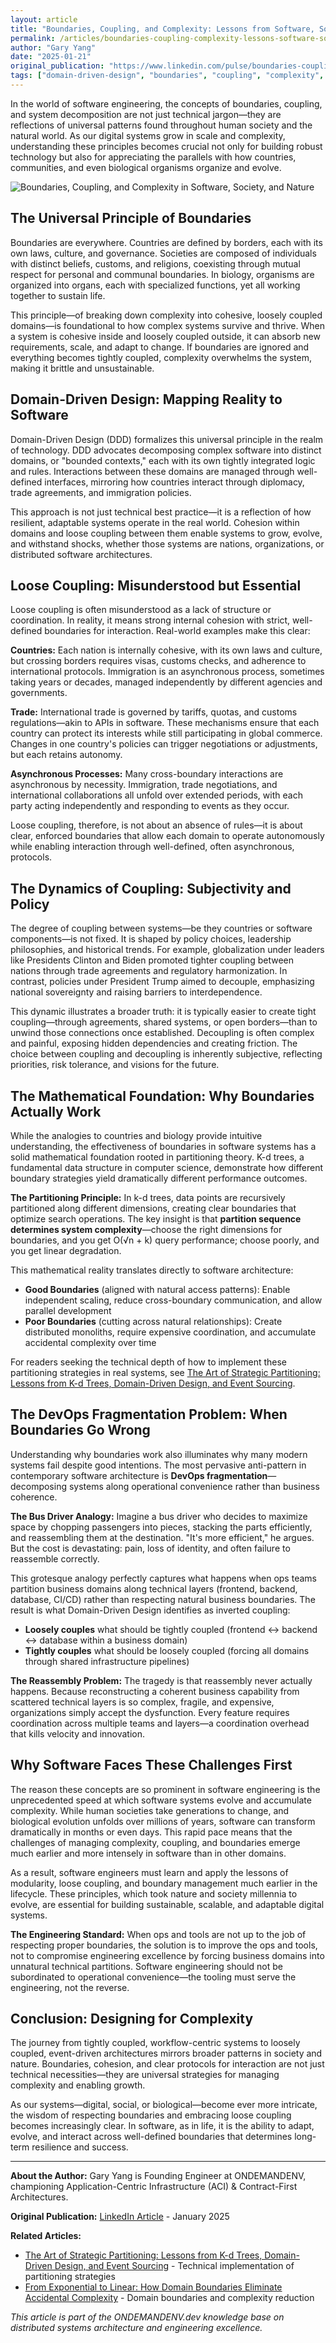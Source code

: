```yaml
---
layout: article
title: "Boundaries, Coupling, and Complexity: Lessons from Software, Society, and Nature"
permalink: /articles/boundaries-coupling-complexity-lessons-software-society-nature/
author: "Gary Yang"
date: "2025-01-21"
original_publication: "https://www.linkedin.com/pulse/boundaries-coupling-complexity-lessons-from-software-society-yang-gy7we/"
tags: ["domain-driven-design", "boundaries", "coupling", "complexity", "software-architecture"]
---
```


In the world of software engineering, the concepts of boundaries, coupling, and system decomposition are not just technical jargon—they are reflections of universal patterns found throughout human society and the natural world. As our digital systems grow in scale and complexity, understanding these principles becomes crucial not only for building robust technology but also for appreciating the parallels with how countries, communities, and even biological organisms organize and evolve.

![Boundaries, Coupling, and Complexity in Software, Society, and Nature](../assets/software-society-nature.png)

## The Universal Principle of Boundaries

Boundaries are everywhere. Countries are defined by borders, each with its own laws, culture, and governance. Societies are composed of individuals with distinct beliefs, customs, and religions, coexisting through mutual respect for personal and communal boundaries. In biology, organisms are organized into organs, each with specialized functions, yet all working together to sustain life.

This principle—of breaking down complexity into cohesive, loosely coupled domains—is foundational to how complex systems survive and thrive. When a system is cohesive inside and loosely coupled outside, it can absorb new requirements, scale, and adapt to change. If boundaries are ignored and everything becomes tightly coupled, complexity overwhelms the system, making it brittle and unsustainable.

## Domain-Driven Design: Mapping Reality to Software

Domain-Driven Design (DDD) formalizes this universal principle in the realm of technology. DDD advocates decomposing complex software into distinct domains, or "bounded contexts," each with its own tightly integrated logic and rules. Interactions between these domains are managed through well-defined interfaces, mirroring how countries interact through diplomacy, trade agreements, and immigration policies.

This approach is not just technical best practice—it is a reflection of how resilient, adaptable systems operate in the real world. Cohesion within domains and loose coupling between them enable systems to grow, evolve, and withstand shocks, whether those systems are nations, organizations, or distributed software architectures.

## Loose Coupling: Misunderstood but Essential

Loose coupling is often misunderstood as a lack of structure or coordination. In reality, it means strong internal cohesion with strict, well-defined boundaries for interaction. Real-world examples make this clear:

**Countries:** Each nation is internally cohesive, with its own laws and culture, but crossing borders requires visas, customs checks, and adherence to international protocols. Immigration is an asynchronous process, sometimes taking years or decades, managed independently by different agencies and governments.

**Trade:** International trade is governed by tariffs, quotas, and customs regulations—akin to APIs in software. These mechanisms ensure that each country can protect its interests while still participating in global commerce. Changes in one country's policies can trigger negotiations or adjustments, but each retains autonomy.

**Asynchronous Processes:** Many cross-boundary interactions are asynchronous by necessity. Immigration, trade negotiations, and international collaborations all unfold over extended periods, with each party acting independently and responding to events as they occur.

Loose coupling, therefore, is not about an absence of rules—it is about clear, enforced boundaries that allow each domain to operate autonomously while enabling interaction through well-defined, often asynchronous, protocols.

## The Dynamics of Coupling: Subjectivity and Policy

The degree of coupling between systems—be they countries or software components—is not fixed. It is shaped by policy choices, leadership philosophies, and historical trends. For example, globalization under leaders like Presidents Clinton and Biden promoted tighter coupling between nations through trade agreements and regulatory harmonization. In contrast, policies under President Trump aimed to decouple, emphasizing national sovereignty and raising barriers to interdependence.

This dynamic illustrates a broader truth: it is typically easier to create tight coupling—through agreements, shared systems, or open borders—than to unwind those connections once established. Decoupling is often complex and painful, exposing hidden dependencies and creating friction. The choice between coupling and decoupling is inherently subjective, reflecting priorities, risk tolerance, and visions for the future.

## The Mathematical Foundation: Why Boundaries Actually Work

While the analogies to countries and biology provide intuitive understanding, the effectiveness of boundaries in software systems has a solid mathematical foundation rooted in partitioning theory. K-d trees, a fundamental data structure in computer science, demonstrate how different boundary strategies yield dramatically different performance outcomes.

**The Partitioning Principle:**
In k-d trees, data points are recursively partitioned along different dimensions, creating clear boundaries that optimize search operations. The key insight is that **partition sequence determines system complexity**—choose the right dimensions for boundaries, and you get O(√n + k) query performance; choose poorly, and you get linear degradation.

This mathematical reality translates directly to software architecture:
- **Good Boundaries** (aligned with natural access patterns): Enable independent scaling, reduce cross-boundary communication, and allow parallel development
- **Poor Boundaries** (cutting across natural relationships): Create distributed monoliths, require expensive coordination, and accumulate accidental complexity over time

For readers seeking the technical depth of how to implement these partitioning strategies in real systems, see [The Art of Strategic Partitioning: Lessons from K-d Trees, Domain-Driven Design, and Event Sourcing](/articles/strategic-partitioning-k-d-trees-ddd-event-sourcing/).

## The DevOps Fragmentation Problem: When Boundaries Go Wrong

Understanding why boundaries work also illuminates why many modern systems fail despite good intentions. The most pervasive anti-pattern in contemporary software architecture is **DevOps fragmentation**—decomposing systems along operational convenience rather than business coherence.

**The Bus Driver Analogy:**
Imagine a bus driver who decides to maximize space by chopping passengers into pieces, stacking the parts efficiently, and reassembling them at the destination. "It's more efficient," he argues. But the cost is devastating: pain, loss of identity, and often failure to reassemble correctly.

This grotesque analogy perfectly captures what happens when ops teams partition business domains along technical layers (frontend, backend, database, CI/CD) rather than respecting natural business boundaries. The result is what Domain-Driven Design identifies as inverted coupling:

- **Loosely couples** what should be tightly coupled (frontend ↔ backend ↔ database within a business domain)
- **Tightly couples** what should be loosely coupled (forcing all domains through shared infrastructure pipelines)

**The Reassembly Problem:**
The tragedy is that reassembly never actually happens. Because reconstructing a coherent business capability from scattered technical layers is so complex, fragile, and expensive, organizations simply accept the dysfunction. Every feature requires coordination across multiple teams and layers—a coordination overhead that kills velocity and innovation.

## Why Software Faces These Challenges First

The reason these concepts are so prominent in software engineering is the unprecedented speed at which software systems evolve and accumulate complexity. While human societies take generations to change, and biological evolution unfolds over millions of years, software can transform dramatically in months or even days. This rapid pace means that the challenges of managing complexity, coupling, and boundaries emerge much earlier and more intensely in software than in other domains.

As a result, software engineers must learn and apply the lessons of modularity, loose coupling, and boundary management much earlier in the lifecycle. These principles, which took nature and society millennia to evolve, are essential for building sustainable, scalable, and adaptable digital systems.

**The Engineering Standard:**
When ops and tools are not up to the job of respecting proper boundaries, the solution is to improve the ops and tools, not to compromise engineering excellence by forcing business domains into unnatural technical partitions. Software engineering should not be subordinated to operational convenience—the tooling must serve the engineering, not the reverse.

## Conclusion: Designing for Complexity

The journey from tightly coupled, workflow-centric systems to loosely coupled, event-driven architectures mirrors broader patterns in society and nature. Boundaries, cohesion, and clear protocols for interaction are not just technical necessities—they are universal strategies for managing complexity and enabling growth.

As our systems—digital, social, or biological—become ever more intricate, the wisdom of respecting boundaries and embracing loose coupling becomes increasingly clear. In software, as in life, it is the ability to adapt, evolve, and interact across well-defined boundaries that determines long-term resilience and success.

---

**About the Author:** Gary Yang is Founding Engineer at ONDEMANDENV, championing Application-Centric Infrastructure (ACI) & Contract-First Architectures.

**Original Publication:** [LinkedIn Article](https://www.linkedin.com/pulse/boundaries-coupling-complexity-lessons-from-software-society-yang-gy7we/) - January 2025

**Related Articles:** 
- [The Art of Strategic Partitioning: Lessons from K-d Trees, Domain-Driven Design, and Event Sourcing](/articles/strategic-partitioning-k-d-trees-ddd-event-sourcing/) - Technical implementation of partitioning strategies
- [From Exponential to Linear: How Domain Boundaries Eliminate Accidental Complexity](/articles/eliminating-accidental-complexity/) - Domain boundaries and complexity reduction

*This article is part of the ONDEMANDENV.dev knowledge base on distributed systems architecture and engineering excellence.* 